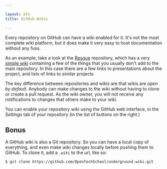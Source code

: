 ```yaml
---

layout: ots
title: GitHub Wikis

---
```


Every repository on GitHub can have a wiki enabled for it. It's not
the most complete wiki platform, but it does make it very easy to
host documentation without any fuss.

As an example, take a look at the
[Resque](https://github.com/resque/resque) repository, which has a
very [simple wiki](https://github.com/resque/resque/wiki) containing
a few of the things that you usually don't add to the main
repository. In this case there are a few links to presentations about
the project, and lists of links to similar projects.

The key difference between repositories and wikis are that wikis are
*open by default*. Anybody can make changes to the wiki without having
to clone or create a pull request. As the wiki owner, you will not
receive any notifications to changes that others make to your
wiki.

You can enable your repository wiki using the GitHub web interface, in
the *Settings* tab of your repository (in the list of buttons on the right.)

## Bonus

A GitHub wiki is also a Git repository. So you can have a local copy
of everything, and even make wiki changes locally before pushing them
to GitHub. To clone it, add a ``.wiki`` to the url, like so:

    $ git clone https://github.com/OpenTechSchool/underground.wiki.git
